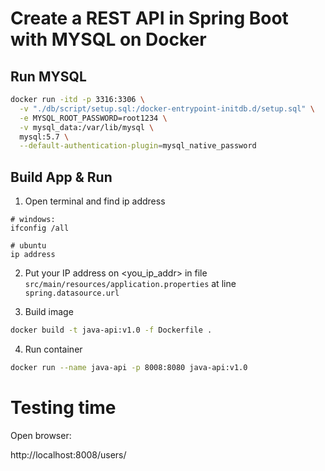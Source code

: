 # Create a REST API in Spring Boot with MYSQL on Docker

## Run MYSQL

```bash
docker run -itd -p 3316:3306 \
  -v "./db/script/setup.sql:/docker-entrypoint-initdb.d/setup.sql" \
  -e MYSQL_ROOT_PASSWORD=root1234 \
  -v mysql_data:/var/lib/mysql \
  mysql:5.7 \
  --default-authentication-plugin=mysql_native_password
```

## Build App & Run

1. Open terminal and find ip address

```
# windows:
ifconfig /all

# ubuntu
ip address
```

2. Put your IP address on <you_ip_addr> in file `src/main/resources/application.properties` at line `spring.datasource.url`

3. Build image

```bash
docker build -t java-api:v1.0 -f Dockerfile .
```

4. Run container

```bash
docker run --name java-api -p 8008:8080 java-api:v1.0
```

# Testing time

Open browser:

http://localhost:8008/users/
